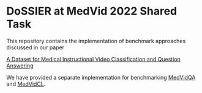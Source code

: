 # DoSSIER at MedVid 2022 Shared Task

This repository contains the implementation of benchmark approaches discussed in our paper

[A Dataset for Medical Instructional Video Classification and Question Answering](https://arxiv.org/pdf/2201.12888.pdf)

We have provided a separate implementation for benchmarking [MedVidQA](https://github.com/deepaknlp/MedVidQACL/tree/master/MedVidQA) and [MedVidCL](https://github.com/deepaknlp/MedVidQACL/tree/master/MedVidCL).
